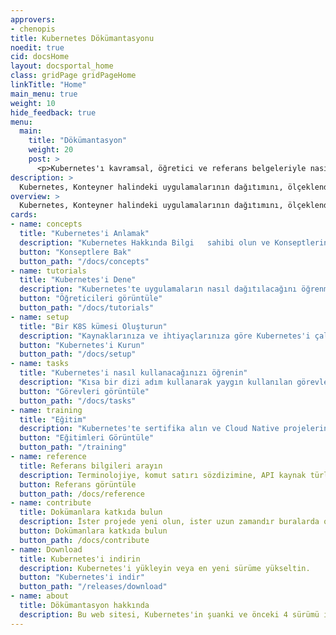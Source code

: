 ```yaml
---
approvers:
- chenopis
title: Kubernetes Dökümantasyonu
noedit: true
cid: docsHome
layout: docsportal_home
class: gridPage gridPageHome
linkTitle: "Home"
main_menu: true
weight: 10
hide_feedback: true
menu:
  main:
    title: "Dökümantasyon"
    weight: 20
    post: >
      <p>Kubernetes'ı kavramsal, öğretici ve referans belgeleriyle nasıl kullanacağınızı öğrenin. Hatta <a href="/editdocs/" data-auto-burger-exclude data-proofer-ignore>belgelere katkıda bulunmaya da yardımcı olabilirsiniz. </a>!</p>
description: >
  Kubernetes, Konteyner halindeki uygulamalarının dağıtımını, ölçeklendirmesini ve yönetimini otomatikleştirmek için açık kaynaklı bir Konteyner Orkestrasyon motorudur. Açık kaynak projeye, Cloud Native Computing Foundation tarafından ev saipliği yapılmaktadır.
overview: >
  Kubernetes, Konteyner halindeki uygulamalarının dağıtımını, ölçeklendirmesini ve yönetimini otomatikleştirmek için açık kaynaklı bir Konteyner Orkestrasyon motorudur. Açık kaynak projeye, Cloud Native Computing Foundation tarafından ev saipliği yapılmaktadır. (<a href="https://www.cncf.io/about">CNCF</a>).
cards:
- name: concepts
  title: "Kubernetes'i Anlamak"
  description: "Kubernetes Hakkında Bilgi   sahibi olun ve Konseptlerini öğrenin"
  button: "Konseptlere Bak"
  button_path: "/docs/concepts"
- name: tutorials
  title: "Kubernetes'i Dene"
  description: "Kubernetes'te uygulamaların nasıl dağıtılacağını öğrenmek için öğreticileri takip edin."
  button: "Öğreticileri görüntüle"
  button_path: "/docs/tutorials"
- name: setup
  title: "Bir K8S kümesi Oluşturun"
  description: "Kaynaklarınıza ve ihtiyaçlarınıza göre Kubernetes'i çalıştırın."
  button: "Kubernetes'i Kurun"
  button_path: "/docs/setup"
- name: tasks
  title: "Kubernetes'i nasıl kullanacağınızı öğrenin"
  description: "Kısa bir dizi adım kullanarak yaygın kullanılan görevleri ve bunların nasıl gerçekleştirileceğini araştırın."
  button: "Görevleri görüntüle"
  button_path: "/docs/tasks"
- name: training
  title: "Eğitim"
  description: "Kubernetes'te sertifika alın ve Cloud Native projelerinizi başarılı kılın!"
  button: "Eğitimleri Görüntüle"
  button_path: "/training"
- name: reference
  title: Referans bilgileri arayın
  description: Terminolojiye, komut satırı sözdizimine, API kaynak türlerine ve Kurulumaracı belgelerine göz atın.
  button: Referans görüntüle
  button_path: /docs/reference
- name: contribute
  title: Dokümanlara katkıda bulun
  description: İster projede yeni olun, ister uzun zamandır buralarda olun herkes projeye katkıda bulunabilir.
  button: Dokümanlara katkıda bulun
  button_path: /docs/contribute
- name: Download
  title: Kubernetes'i indirin
  description: Kubernetes'i yükleyin veya en yeni sürüme yükseltin.
  button: "Kubernetes'i indir"
  button_path: "/releases/download"
- name: about
  title: Dökümantasyon hakkında
  description: Bu web sitesi, Kubernetes'in şuanki ve önceki 4 sürümü için dökümantasyon desteği sağlamaktadır.
---
```

